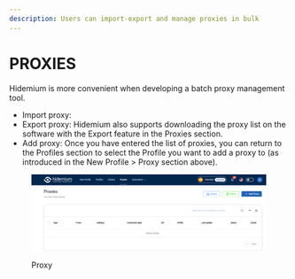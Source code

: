 ```yaml
---
description: Users can import-export and manage proxies in bulk
---
```


# PROXIES

Hidemium is more convenient when developing a batch proxy management tool.

* Import proxy:&#x20;
* Export proxy:  Hidemium also supports downloading the proxy list on the software with the Export feature in the Proxies section.
* Add proxy: Once you have entered the list of proxies, you can return to the Profiles section to select the Profile you want to add a proxy to (as introduced in the New Profile > Proxy section above).

<figure><img src="../.gitbook/assets/28.png" alt=""><figcaption><p>Proxy</p></figcaption></figure>
